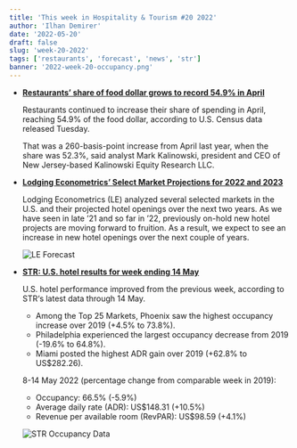 ```yaml
---
title: 'This week in Hospitality & Tourism #20 2022'
author: 'Ilhan Demirer'
date: '2022-05-20'
draft: false
slug: 'week-20-2022'
tags: ['restaurants', 'forecast', 'news', 'str']
banner: '2022-week-20-occupancy.png'
---
```


- **[Restaurants’ share of food dollar grows to record 54.9% in April](https://www.nrn.com/quick-service/restaurants-share-food-dollar-grows-record-549-april)**

  Restaurants continued to increase their share of spending in April, reaching 54.9% of the food dollar, according to U.S. Census data released Tuesday.

  That was a 260-basis-point increase from April last year, when the share was 52.3%, said analyst Mark Kalinowski, president and CEO of New Jersey-based Kalinowski Equity Research LLC.

- **[Lodging Econometrics’ Select Market Projections for 2022 and 2023](https://hotelbusiness.com/lodging-econometrics-select-market-projections-for-2022-and-2023)**

  Lodging Econometrics (LE) analyzed several selected markets in the U.S. and their projected hotel openings over the next two years. As we have seen in late ’21 and so far in ’22, previously on-hold new hotel projects are moving forward to fruition. As a result, we expect to see an increase in new hotel openings over the next couple of years.

  ![LE Forecast](/images/blogimages/2022-week-20-forecast.jpeg)

- **[STR: U.S. hotel results for week ending 14 May](https://str.com/press-release/str-us-hotel-results-week-ending-14-may)**

  U.S. hotel performance improved from the previous week, according to STR‘s latest data through 14 May.

  - Among the Top 25 Markets, Phoenix saw the highest occupancy increase over 2019 (+4.5% to 73.8%).
  - Philadelphia experienced the largest occupancy decrease from 2019 (-19.6% to 64.8%).
  - Miami posted the highest ADR gain over 2019 (+62.8% to US$282.26).

  8-14 May 2022 (percentage change from comparable week in 2019):

  - Occupancy: 66.5% (-5.9%)
  - Average daily rate (ADR): US$148.31 (+10.5%)
  - Revenue per available room (RevPAR): US$98.59 (+4.1%)

  ![STR Occupancy Data](/images/blogimages/2022-week-20-occupancy.png)
